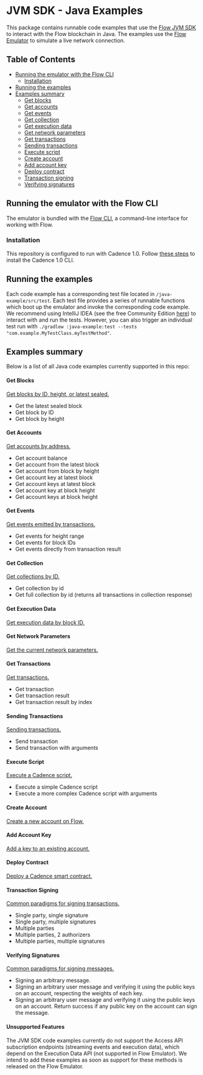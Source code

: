 # JVM SDK - Java Examples

This package contains runnable code examples that use the [Flow JVM SDK](https://github.com/onflow/flow-jvm-sdk) to interact with the Flow blockchain in Java. The examples use the [Flow Emulator](https://developers.flow.com/tools/emulator) to simulate a live network connection.

## Table of Contents
- [Running the emulator with the Flow CLI](#running-the-emulator-with-the-flow-cli)
  - [Installation](#installation)
- [Running the examples](#running-the-examples)
- [Examples summary](#examples-summary)
  - [Get blocks](#get-blocks)
  - [Get accounts](#get-accounts)
  - [Get events](#get-events)
  - [Get collection](#get-collection)
  - [Get execution data](#get-execution-data)
  - [Get network parameters](#get-network-parameters)
  - [Get transactions](#get-transactions)
  - [Sending transactions](#sending-transactions)
  - [Execute script](#execute-script)
  - [Create account](#create-account)
  - [Add account key](#add-account-key)
  - [Deploy contract](#deploy-contract)
  - [Transaction signing](#transaction-signing)
  - [Verifying signatures](#verifying-signatures)

## Running the emulator with the Flow CLI

The emulator is bundled with the [Flow CLI](https://docs.onflow.org/flow-cli), a command-line interface for working with Flow.

### Installation

This repository is configured to run with Cadence 1.0. Follow [these steps](https://cadence-lang.org/docs/cadence-migration-guide#install-cadence-10-cli) to install the Cadence 1.0 CLI.

## Running the examples

Each code example has a corresponding test file located in `/java-example/src/test`. Each test file provides a series of runnable functions which boot up the emulator and invoke the corresponding code example. We recommend using IntelliJ IDEA (see the free Community Edition [here](https://www.jetbrains.com/idea/download/)) to interact with and run the tests. However, you can also trigger an individual test run with `./gradlew :java-example:test --tests "com.example.MyTestClass.myTestMethod"`.

## Examples summary

Below is a list of all Java code examples currently supported in this repo:

#### Get Blocks

[Get blocks by ID, height, or latest sealed.](src/main/java/org/onflow/examples/java/getBlock/GetBlockAccessAPIConnector.java)

- Get the latest sealed block
- Get block by ID
- Get block by height

#### Get Accounts

[Get accounts by address.](src/main/java/org/onflow/examples/java/getAccount/GetAccountAccessAPIConnector.java)

- Get account balance
- Get account from the latest block
- Get account from block by height
- Get account key at latest block
- Get account keys at latest block
- Get account key at block height
- Get account keys at block height

#### Get Events

[Get events emitted by transactions.](src/main/java/org/onflow/examples/java/getEvent/GetEventAccessAPIConnector.java)

- Get events for height range
- Get events for block IDs
- Get events directly from transaction result

#### Get Collection

[Get collections by ID.](src/main/java/org/onflow/examples/java/getCollection/GetCollectionAccessAPIConnector.java)

- Get collection by id
- Get full collection by id (returns all transactions in collection response)

#### Get Execution Data

[Get execution data by block ID.](src/main/java/org/onflow/examples/java/getExecutionData/GetExecutionDataAccessAPIConnector.java)

#### Get Network Parameters

[Get the current network parameters.](src/main/java/org/onflow/examples/java/getNetworkParams/GetNetworkParametersAccessAPIConnector.java)

#### Get Transactions

[Get transactions.](src/main/java/org/onflow/examples/java/getTransaction/GetTransactionAccessAPIConnector.java)

- Get transaction
- Get transaction result
- Get transaction result by index

#### Sending Transactions

[Sending transactions.](src/main/java/org/onflow/examples/java/sendTransaction/SendTransactionExample.java)

- Send transaction
- Send transaction with arguments

#### Execute Script

[Execute a Cadence script.](src/main/java/org/onflow/examples/java/executeScript/ExecuteScriptAccessAPIConnector.java)

- Execute a simple Cadence script
- Execute a more complex Cadence script with arguments

#### Create Account

[Create a new account on Flow.](src/main/java/org/onflow/examples/java/createAccount/CreateAccountExample.java)

#### Add Account Key

[Add a key to an existing account.](src/main/java/org/onflow/examples/java/addKey/AddAccountKeyExample.java)

#### Deploy Contract

[Deploy a Cadence smart contract.](src/main/java/org/onflow/examples/java/deployContract/DeployContractExample.java)

#### Transaction Signing

[Common paradigms for signing transactions.](src/main/java/org/onflow/examples/java/signTransaction/SignTransactionExample.java)

- Single party, single signature
- Single party, multiple signatures
- Multiple parties
- Multiple parties, 2 authorizers
- Multiple parties, multiple signatures

#### Verifying Signatures

[Common paradigms for signing messages.](src/main/java/org/onflow/examples/java/verifySignature)

- Signing an arbitrary message.
- Signing an arbitrary user message and verifying it using the public keys on an account, respecting the weights of each key.
- Signing an arbitrary user message and verifying it using the public keys on an account. Return success if any public key on the account can sign the message.


#### Unsupported Features

The JVM SDK code examples currently do not support the Access API subscription endpoints (streaming events and execution data), which depend on the Execution Data API (not supported in Flow Emulator). We intend to add these examples as soon as support for these methods is released on the Flow Emulator. 